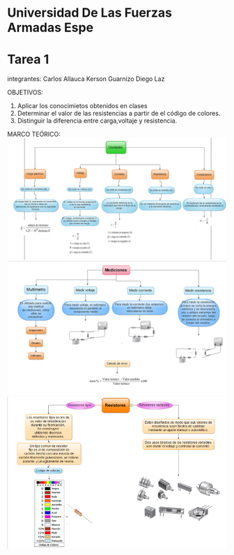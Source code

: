 # Universidad De Las Fuerzas Armadas  Espe

# Tarea 1

 integrantes:
 Carlos Allauca
 Kerson Guarnizo
 Diego Laz

OBJETIVOS:
1. Aplicar los conocimietos obtenidos en clases
2. Determinar el valor de las resistencias a partir de el código de colores.
3. Distinguir la diferencia entre carga,voltaje y resistencia.

MARCO TEÓRICO:
![](https://github.com/Diego-Laz/Los-soldados-de-cristo/blob/main/unidades.png)
![](https://github.com/Diego-Laz/Los-soldados-de-cristo/blob/main/mediciones.png)
![](https://github.com/Diego-Laz/Los-soldados-de-cristo/blob/main/resistores.png)
